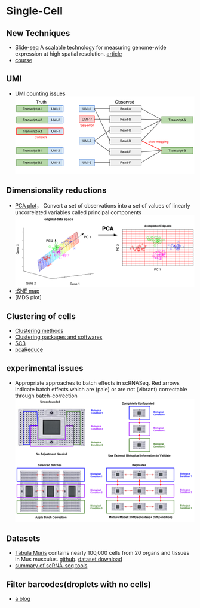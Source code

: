 # Single-Cell
## New Techniques
*  [Slide-seq](https://www.broadinstitute.org/news/new-tool-uses-rna-sequencing-chart-rich-maps-cellular-and-tissue-function?utm_source=twitter&utm_content=news-story%2Ctools&utm_medium=social&utm_campaign=Broad+Institute) A scalable technology for measuring genome-wide expression at high spatial resolution. [article](https://sci-hub.tw/10.1126/science.aaw1219)
* [course](https://hemberg-lab.github.io/scRNA.seq.course/construction-of-expression-matrix.html)


## UMI
* [UMI counting issues](https://hemberg-lab.github.io/scRNA.seq.course/construction-of-expression-matrix.html)
![image](img/UMI.issues.png)

## Dimensionality reductions
*  [PCA plot](https://hemberg-lab.github.io/scRNA.seq.course/cleaning-the-expression-matrix.html#visual-pca)， Convert a set of observations into a set of values of linearly uncorrelated variables called principal components 
![PCA](img/PCA.png)
*  [tSNE map](https://hemberg-lab.github.io/scRNA.seq.course/cleaning-the-expression-matrix.html#visual-tsne)
*  [MDS plot]

## Clustering of cells
*  [Clustering methods](https://hemberg-lab.github.io/scRNA.seq.course/biological-analysis.html)
*  [Clustering packages and softwares](https://hemberg-lab.github.io/scRNA.seq.course/biological-analysis.html#clustering-introduction)
*  [SC3](https://github.com/hemberg-lab/SC3)
*  [pcaReduce](https://github.com/JustinaZ/pcaReduce)

## experimental issues
*  Appropriate approaches to batch effects in scRNASeq. Red arrows indicate batch effects which are (pale) or are not (vibrant) correctable through batch-correction
![batch effects](img/batch.effects.png)

## Datasets
*  [Tabula Muris](https://tabula-muris.ds.czbiohub.org/) contains nearly 100,000 cells from 20 organs and tissues in Mus musculus. [github](https://github.com/czbiohub/tabula-muris). [dataset download](https://figshare.com/projects/Tabula_Muris_Transcriptomic_characterization_of_20_organs_and_tissues_from_Mus_musculus_at_single_cell_resolution/27733)
*  [summary of scRNA-seq tools](https://www.scrna-tools.org/)

## Filter barcodes(droplets with no cells)
*  [a blog](https://davetang.org/muse/2018/08/09/getting-started-with-cell-ranger/)
